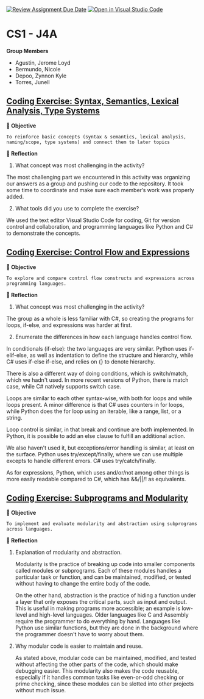 [![Review Assignment Due Date](https://classroom.github.com/assets/deadline-readme-button-22041afd0340ce965d47ae6ef1cefeee28c7c493a6346c4f15d667ab976d596c.svg)](https://classroom.github.com/a/A8wrl9OQ)
[![Open in Visual Studio Code](https://classroom.github.com/assets/open-in-vscode-2e0aaae1b6195c2367325f4f02e2d04e9abb55f0b24a779b69b11b9e10269abc.svg)](https://classroom.github.com/online_ide?assignment_repo_id=20326090&assignment_repo_type=AssignmentRepo)

# CS1 - J4A
**Group Members**

- Agustin, Jerome Loyd
- Bermundo, Nicole
- Depoo, Zynnon Kyle
- Torres, Junell

## [Coding Exercise: Syntax, Semantics, Lexical Analysis, Type Systems](https://github.com/UPHSL-CCS/j4a-pl-CS1/tree/main/prelim-review)


**🎯 Objective**

    To reinforce basic concepts (syntax & semantics, lexical analysis, naming/scope, type systems) and connect them to later topics
 
**📝 Reflection**

1. What concept was most challenging in the activity?
   
The most challenging part we encountered in this activity was organizing our answers as a group and pushing our code to the repository. It took some time to coordinate and make sure each member’s work was properly added.

2. What tools did you use to complete the exercise?
   
We used the text editor Visual Studio Code for coding, Git for version control and collaboration, and programming languages like Python and C# to demonstrate the concepts.

## [Coding Exercise: Control Flow and Expressions](https://github.com/UPHSL-CCS/j4a-pl-CS1/tree/main/control-flow)

**🎯 Objective**

    To explore and compare control flow constructs and expressions across programming languages.
 
**📝 Reflection**

1. What concept was most challenging in the activity?

The group as a whole is less familiar with C#, so creating the programs for loops, if-else, and expressions was harder at first.

2. Enumerate the differences in how each language handles control flow.

In conditionals (if-else): the two languages are very similar. Python uses if-elif-else, as well as indentation to define the structure and hierarchy, while C# uses if-else if-else, and relies on {} to denote hierarchy.

There is also a different way of doing conditions, which is switch/match, which we hadn't used. In more recent versions of Python, there is match case, while C# natively supports switch case.

Loops are similar to each other syntax-wise, with both for loops and while loops present. A minor difference is that C# uses counters in for loops, while Python does the for loop using an iterable, like a range, list, or a string.

Loop control is similar, in that break and continue are both implemented. In Python, it is possible to add an else clause to fulfill an additional action.

We also haven't used it, but exceptions/error handling is similar, at least on the surface. Python uses try/except/finally, where we can use multiple excepts to handle different errors. C# uses try/catch/finally.

As for expressions, Python, which uses and/or/not among other things is more easily readable compared to C#, which has &&/||/! as equivalents. 

## [Coding Exercise: Subprograms and Modularity](https://github.com/UPHSL-CCS/j4a-pl-CS1/tree/main/subprograms)

**🎯 Objective**

    To implement and evaluate modularity and abstraction using subprograms across languages.
 
**📝 Reflection**

1. Explanation of modularity and abstraction.

    Modularity is the practice of breaking up code into smaller components called modules or subprograms. Each of these modules handles a particular task or function, and can be maintained, modified, or tested without having to change the entire body of the code.

    On the other hand, abstraction is the practice of hiding a function under a layer that only exposes the critical parts, such as input and output. This is useful in making programs more accessible; an example is low-level and high-level languages. Older languages like C and Assembly require the programmer to do everything by hand. Languages like Python use similar functions, but they are done in the background where the programmer doesn't have to worry about them. 

2. Why modular code is easier to maintain and reuse.

    As stated above, modular code can be maintained, modified, and tested without affecting the other parts of the code, which should make debugging easier. This modularity also makes the code reusable, especially if it handles common tasks like even-or-odd checking or prime checking, since these modules can be slotted into other projects without much issue.
